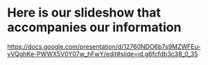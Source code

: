 # Here is our slideshow that accompanies our information

https://docs.google.com/presentation/d/12760NDO6b7s9MZWFEu-vVQghKe-PWWX5V0Y07w_hFwY/edit#slide=id.g6fcfdb3c38_0_35
